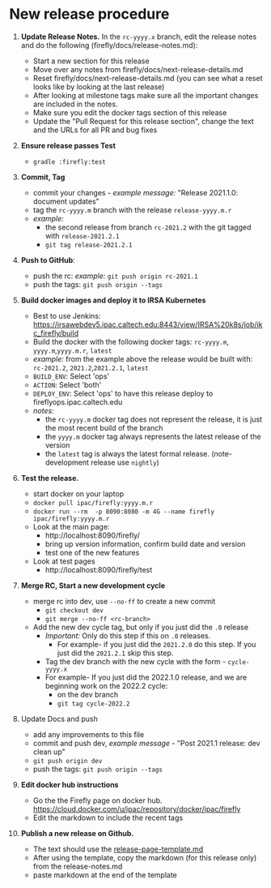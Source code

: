 
# New release procedure


1. **Update Release Notes.**
   In the `rc-yyyy.x` branch, edit the release notes and do the following (firefly/docs/release-notes.md):
   - Start a new section for this release
   - Move over any notes from firefly/docs/next-release-details.md
   - Reset firefly/docs/next-release-details.md (you can see what a reset looks like by looking at the last release)
   - After looking at milestone tags make sure all the important changes are included in the notes.
   - Make sure you edit the docker tags section of this release
   - Update the "Pull Request for this release section", change the text and the URLs for all PR and bug fixes 
   
2. **Ensure release passes Test**
   - `gradle :firefly:test`
   
3. **Commit, Tag**
   - commit your changes - _example message:_ "Release 2021.1.0: document updates"
   - tag the `rc-yyyy.m` branch with the release  `release-yyyy.m.r`
   - _example:_ 
      - the second release from branch `rc-2021.2` with the git tagged with `release-2021.2.1`
      - `git tag release-2021.2.1`
   
4. **Push to GitHub**: 
   - push the rc: _example:_ `git push origin rc-2021.1`
   - push the tags: `git push origin --tags`   

5. **Build docker images and deploy it to IRSA Kubernetes**
   - Best to use Jenkins: https://irsawebdev5.ipac.caltech.edu:8443/view/IRSA%20k8s/job/ikc_firefly/build
   - Build the docker with the following docker tags: `rc-yyyy.m`, `yyyy.m`,`yyyy.m.r`, `latest` 
   - _example:_ from the example above the release would be built with: `rc-2021.2`, `2021.2`,`2021.2.1`, `latest`
   - `BUILD_ENV`: Select 'ops'
   - `ACTION`: Select 'both'  
   - `DEPLOY_ENV`: Select 'ops' to have this release deploy to fireflyops.ipac.caltech.edu
   - _notes:_ 
       - the `rc-yyyy.m` docker tag does not represent the release, it is just the most recent build of the branch
       - the `yyyy.m` docker tag always represents the latest release of the version
       - the `latest` tag is always the latest formal release. (note- development release use `nightly`)
       
6. **Test the release.**
   - start docker on your laptop
   - `docker pull ipac/firefly:yyyy.m.r`
   - `docker run --rm  -p 8090:8080 -m 4G --name firefly ipac/firefly:yyyy.m.r`
   - Look at the main page: 
     - http://localhost:8090/firefly/
     - bring up version information, confirm build date and version
     - test one of the new features
   - Look at test pages
     - http://localhost:8090/firefly/test
   
7. **Merge RC, Start a new development cycle**
   - merge rc into dev, use `--no-ff` to create a new commit
     - `git checkout dev`
     - `git merge --no-ff <rc-branch>` 
   - Add the new dev cycle tag, but only if you just did the `.0` release
      - _Important:_ Only do this step if this on `.0` releases.
         - For example- if you just did the `2021.2.0` do this step. If you just did the `2021.2.1` skip this step.
     - Tag the dev branch with the new cycle with the form - `cycle-yyyy.x`
     - For example- If you just did the 2022.1.0 release, and we are beginning work on the 2022.2 cycle: 
       - on the dev branch
       - `git tag cycle-2022.2`
8. Update Docs and push
   - add any improvements to this file
   - commit and push dev, _example message_ - "Post 2021.1 release: dev clean up"
   - `git push origin dev`
   - push the tags: `git push origin --tags`
   
9. **Edit docker hub instructions**
   - Go the the Firefly page on docker hub. https://cloud.docker.com/u/ipac/repository/docker/ipac/firefly
   - Edit the markdown to include the recent tags
   
10. **Publish a new release on Github.**
    - The text should use the [release-page-template.md](release-page-template.md)
    - After using the template, copy the markdown (for this release only) from the release-notes.md
    - paste markdown at the end of the template

